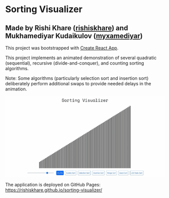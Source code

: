 # Sorting Visualizer

## Made by Rishi Khare ([rishiskhare](https://github.com/rishiskhare)) and Mukhamediyar Kudaikulov ([myxamediyar](https://github.com/myxamediyar))

This project was bootstrapped with [Create React App](https://github.com/facebook/create-react-app]).

This project implements an animated demonstration of several quadratic (sequential), recursive (divide-and-conquer), and counting sorting algorithms.

Note: Some algorithms (particularly selection sort and insertion sort) deliberately perform additional swaps to provide needed delays in the animation.

![Merge Sort Demo](./public/mergesort-demo.gif)

The application is deployed on GitHub Pages: https://rishiskhare.github.io/sorting-visualizer/
